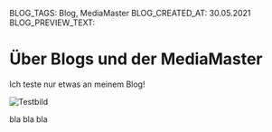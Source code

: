 BLOG_TAGS: Blog, MediaMaster
BLOG_CREATED_AT: 30.05.2021
BLOG_PREVIEW_TEXT: 

# Über Blogs und der MediaMaster

Ich teste nur etwas an meinem Blog!

![Testbild](https://buckubel.github.io/images/blog1_testImage.png)

bla bla bla
